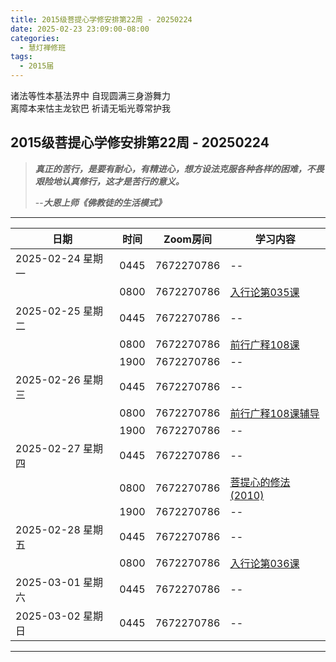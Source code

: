 ```yaml
---
title: 2015级菩提心学修安排第22周 - 20250224
date: 2025-02-23 23:09:00-08:00
categories:
  - 慧灯禅修班
tags:
  - 2015届
---
```

诸法等性本基法界中 自现圆满三身游舞力  
离障本来怙主龙钦巴 祈请无垢光尊常护我

## 2015级菩提心学修安排第22周 - 20250224

> *__真正的苦行，是要有耐心，有精进心，想方设法克服各种各样的困难，不畏艰险地认真修行，这才是苦行的意义。__*
>
> --***大恩上师《佛教徒的生活模式》***

---

|日期 |时间|Zoom房间|学习内容|
|--|--|--|--|
| 2025-02-24 星期一|0445|7672270786|--|
| |0800|7672270786|[入行论第035课](https://huidengchanxiu.net/refs/rxl/03#第三十五节课) |
| 2025-02-25 星期二 |0445|7672270786|--|
|   |0800|7672270786| [前行广释108课](https://huidengchanxiu.net/refs/qxgs/qxgs-09ptx/#前行广释第108课) |
|   |1900|7672270786|--|
| 2025-02-26 星期三  |0445|7672270786|--|
|   |0800|7672270786| [前行广释108课辅导](https://huidengchanxiu.net/refs/qxgs/fudao/qxgsfd-09ptx/#前行广释第108课辅导) |
|   |1900|7672270786| -- |
| 2025-02-27 星期四|0445|7672270786|--|
|   |0800|7672270786| [菩提心的修法(2010)](https://www.fohuifayu.com/index.php/huideng-jiangtang/fofa-jianxiu/puti-xin/703-l10031) |
|   |1900|7672270786|--|
| 2025-02-28 星期五|0445|7672270786|--|
| |0800|7672270786|[入行论第036课](https://huidengchanxiu.net/refs/rxl/03#第三十六节课) |
| 2025-03-01 星期六|0445|7672270786| -- |
| 2025-03-02 星期日|0445|7672270786| -- |
---

